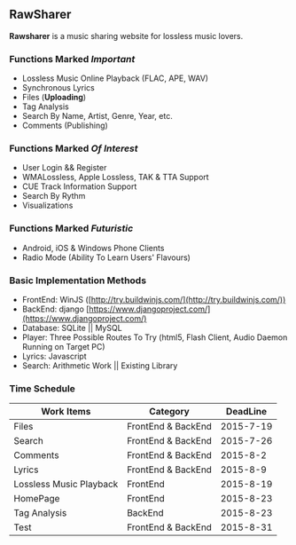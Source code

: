 
## RawSharer ##
**Rawsharer** is a music sharing website for lossless music lovers.

### Functions Marked *Important* ###
- Lossless Music Online Playback (FLAC, APE, WAV)
- Synchronous Lyrics
- Files (**Uploading**)
- Tag Analysis
- Search By Name, Artist, Genre, Year, etc.
- Comments (Publishing)

### Functions Marked *Of Interest* ###
- User Login && Register
- WMALossless, Apple Lossless, TAK & TTA Support
- CUE Track Information Support
- Search By Rythm
- Visualizations

### Functions Marked *Futuristic* ###
- Android, iOS & Windows Phone Clients
- Radio Mode (Ability To Learn Users' Flavours)

### Basic Implementation Methods ###
- FrontEnd: WinJS ([http://try.buildwinjs.com/](http://try.buildwinjs.com/))
- BackEnd: django [https://www.djangoproject.com/](https://www.djangoproject.com/)
- Database: SQLite || MySQL
- Player: Three Possible Routes To Try (html5, Flash Client, Audio Daemon Running on Target PC)
- Lyrics: Javascript
- Search: Arithmetic Work || Existing Library

### Time Schedule ###
| Work Items              | Category           | DeadLine  |
| ----------------------- | ------------------ | --------- |
| Files                   | FrontEnd & BackEnd | 2015-7-19 |
| Search                  | FrontEnd & BackEnd | 2015-7-26 |
| Comments                | FrontEnd & BackEnd | 2015-8-2  |
| Lyrics                  | FrontEnd & BackEnd | 2015-8-9  |
| Lossless Music Playback | FrontEnd           | 2015-8-19 |
| HomePage                | FrontEnd           | 2015-8-23 |
| Tag Analysis            | BackEnd            | 2015-8-23 |
| Test                    | FrontEnd & BackEnd | 2015-8-31 |
